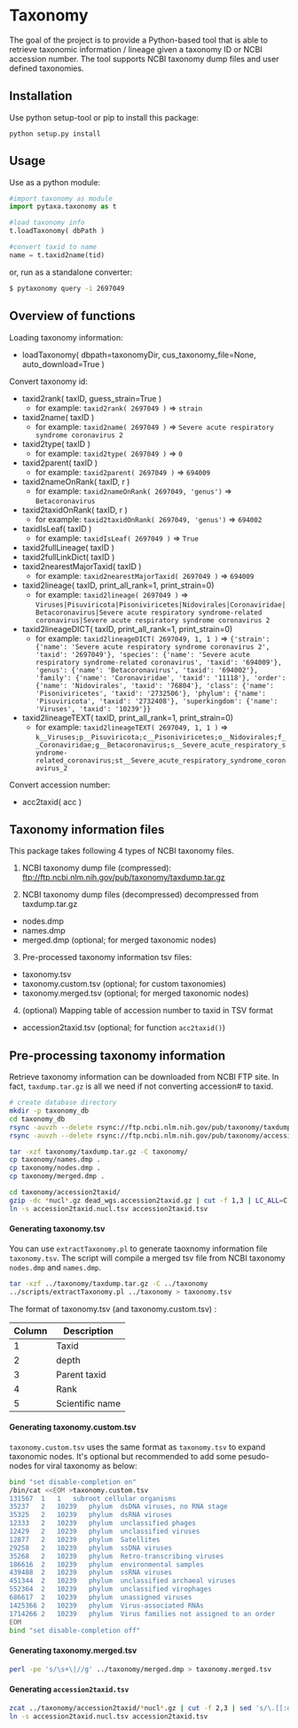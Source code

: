 # Taxonomy

The goal of the project is to provide a Python-based tool that is able to retrieve taxonomic information / lineage given a taxonomy ID or NCBI accession number. The tool supports NCBI taxonomy dump files and user defined taxonomies.

## Installation

Use python setup-tool or pip to install this package:
```
python setup.py install
```

## Usage

Use as a python module:

```python
#import taxonomy as module
import pytaxa.taxonomy as t

#load taxonomy info
t.loadTaxonomy( dbPath )

#convert taxid to name
name = t.taxid2name(tid)
```

or, run as a standalone converter:

```sh
$ pytaxonomy query -i 2697049
```

## Overview of functions

Loading taxonomy information:

- loadTaxonomy( dbpath=taxonomyDir, cus_taxonomy_file=None, auto_download=True )

Convert taxonomy id:

- taxid2rank( taxID, guess_strain=True )
    - for example: `taxid2rank( 2697049 )` => `strain`
- taxid2name( taxID )
    - for example: `taxid2name( 2697049 )` => `Severe acute respiratory syndrome coronavirus 2`
- taxid2type( taxID )
    - for example: `taxid2type( 2697049 )` => `0`
- taxid2parent( taxID )
    - for example: `taxid2parent( 2697049 )` => `694009`
- taxid2nameOnRank( taxID, r )
    - for example: `taxid2nameOnRank( 2697049, 'genus')` => `Betacoronavirus`
- taxid2taxidOnRank( taxID, r )
    - for example: `taxid2taxidOnRank( 2697049, 'genus')` => `694002`
- taxidIsLeaf( taxID )
    - for example: `taxidIsLeaf( 2697049 )` => `True`
- taxid2fullLineage( taxID )
- taxid2fullLinkDict( taxID )
- taxid2nearestMajorTaxid( taxID )
    - for example: `taxid2nearestMajorTaxid( 2697049 )` => `694009`
- taxid2lineage( taxID, print_all_rank=1, print_strain=0)
    - for example: `taxid2lineage( 2697049 )` => `Viruses|Pisuviricota|Pisoniviricetes|Nidovirales|Coronaviridae|Betacoronavirus|Severe acute respiratory syndrome-related coronavirus|Severe acute respiratory syndrome coronavirus 2`
- taxid2lineageDICT( taxID, print_all_rank=1, print_strain=0)
    - for example: `taxid2lineageDICT( 2697049, 1, 1 )` => `{'strain': {'name': 'Severe acute respiratory syndrome coronavirus 2', 'taxid': '2697049'}, 'species': {'name': 'Severe acute respiratory syndrome-related coronavirus', 'taxid': '694009'}, 'genus': {'name': 'Betacoronavirus', 'taxid': '694002'}, 'family': {'name': 'Coronaviridae', 'taxid': '11118'}, 'order': {'name': 'Nidovirales', 'taxid': '76804'}, 'class': {'name': 'Pisoniviricetes', 'taxid': '2732506'}, 'phylum': {'name': 'Pisuviricota', 'taxid': '2732408'}, 'superkingdom': {'name': 'Viruses', 'taxid': '10239'}}`
- taxid2lineageTEXT( taxID, print_all_rank=1, print_strain=0)
    - for example: `taxid2lineageTEXT( 2697049, 1, 1 )` => `k__Viruses;p__Pisuviricota;c__Pisoniviricetes;o__Nidovirales;f__Coronaviridae;g__Betacoronavirus;s__Severe_acute_respiratory_syndrome-related_coronavirus;st__Severe_acute_respiratory_syndrome_coronavirus_2`

Convert accession number:

- acc2taxid( acc )


## Taxonomy information files

This package takes following 4 types of NCBI taxonomy files.

1. NCBI taxonomy dump file (compressed):
ftp://ftp.ncbi.nlm.nih.gov/pub/taxonomy/taxdump.tar.gz

2. NCBI taxonomy dump files (decompressed)
decompressed from taxdump.tar.gz
- nodes.dmp
- names.dmp
- merged.dmp (optional; for merged taxonomic nodes)

3. Pre-processed taxonomy information tsv files:
- taxonomy.tsv
- taxonomy.custom.tsv (optional; for custom taxonomies)
- taxonomy.merged.tsv (optional; for merged taxonomic nodes)

4. (optional) Mapping table of accession number to taxid in TSV format
- accession2taxid.tsv (optional; for function `acc2taxid()`)


## Pre-processing taxonomy information

Retrieve taxonomy information can be downloaded from NCBI FTP site. In fact, `taxdump.tar.gz` is all we need if not converting accession# to taxid.

```sh
# create database directory
mkdir -p taxonomy_db
cd taxonomy_db
rsync -auvzh --delete rsync://ftp.ncbi.nlm.nih.gov/pub/taxonomy/taxdump.tar.gz taxonomy/
rsync -auvzh --delete rsync://ftp.ncbi.nlm.nih.gov/pub/taxonomy/accession2taxid taxonomy/

tar -xzf taxonomy/taxdump.tar.gz -C taxonomy/
cp taxonomy/names.dmp .
cp taxonomy/nodes.dmp .
cp taxonomy/merged.dmp .

cd taxonomy/accession2taxid/
gzip -dc *nucl*.gz dead_wgs.accession2taxid.gz | cut -f 1,3 | LC_ALL=C sort -T . > ../../accession2taxid.nucl.tsv
ln -s accession2taxid.nucl.tsv accession2taxid.tsv
```

#### Generating taxonomy.tsv

You can use `extractTaxonomy.pl` to generate taoxnomy information file `taxonomy.tsv`. The script will compile a merged tsv file from NCBI taxonomy `nodes.dmp` and `names.dmp`.

```sh
tar -xzf ../taxonomy/taxdump.tar.gz -C ../taxonomy
../scripts/extractTaxonomy.pl ../taxonomy > taxonomy.tsv
```
The format of taxonomy.tsv (and taxonomy.custom.tsv) :

| Column | Description     | 
|--------|-----------------| 
| 1      | Taxid           | 
| 2      | depth           | 
| 3      | Parent taxid    | 
| 4      | Rank            | 
| 5      | Scientific name | 

#### Generating taxonomy.custom.tsv

`taxonomy.custom.tsv` uses the same format as `taxonomy.tsv` to expand taxonomic nodes. It's optional but recommended to add some pesudo-nodes for viral taxonomy as below:

```sh
bind "set disable-completion on"
/bin/cat <<EOM >taxonomy.custom.tsv
131567	1	1	subroot	cellular organisms
35237	2	10239	phylum	dsDNA viruses, no RNA stage
35325	2	10239	phylum	dsRNA viruses
12333	2	10239	phylum	unclassified phages
12429	2	10239	phylum	unclassified viruses
12877	2	10239	phylum	Satellites
29258	2	10239	phylum	ssDNA viruses
35268	2	10239	phylum	Retro-transcribing viruses
186616	2	10239	phylum	environmental samples
439488	2	10239	phylum	ssRNA viruses
451344	2	10239	phylum	unclassified archaeal viruses
552364	2	10239	phylum	unclassified virophages
686617	2	10239	phylum	unassigned viruses
1425366	2	10239	phylum	Virus-associated RNAs
1714266	2	10239	phylum	Virus families not assigned to an order
EOM
bind "set disable-completion off"
```

#### Generating taxonomy.merged.tsv

```sh
perl -pe 's/\s+\|//g' ../taxonomy/merged.dmp > taxonomy.merged.tsv
```

#### Generating `accession2taxid.tsv`

```sh
zcat ../taxonomy/accession2taxid/*nucl*.gz | cut -f 2,3 | sed 's/\.[[:digit:]]*//' | LC_ALL=C sort > accession2taxid.nucl.tsv
ln -s accession2taxid.nucl.tsv accession2taxid.tsv
```
